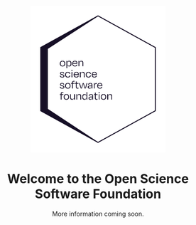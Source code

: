 <p align="center">
    <a href="https://openscience.software/">
        <img title="Open Science Software Foundation logo" src="https://raw.githubusercontent.com/opensciencesoftware/.github/refs/heads/main/profile/images/ossf-logo-primary.svg" width="304px">
    </a>
</p>

<h1 align="center">
    Welcome to the Open Science Software Foundation
</h1>

<p align="center">
    More information coming soon.
</p>
